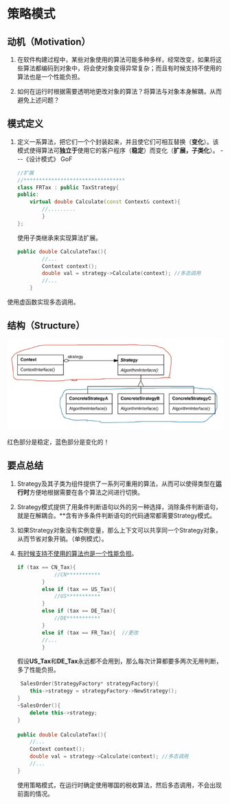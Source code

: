 # 策略模式

## 动机（Motivation）

1. 在软件构建过程中，某些对象使用的算法可能多种多样，经常改变，如果将这些算法都编码到对象中，将会使对象变得异常复杂；而且有时候支持不使用的算法也是一个性能负担。

2. 如何在运行时根据需要透明地更改对象的算法？将算法与对象本身解耦，从而避免上述问题？

## 模式定义

1. 定义一系算法，把它们一个个封装起来，并且使它们可相互替换（**变化**）。该模式使得算法可**独立于**使用它的客户程序（**稳定**）而变化（**扩展，子类化**）。
                                                ---《设计模式》 GoF

    ```c++
    //扩展
    //*********************************
    class FRTax : public TaxStrategy{
    public:
        virtual double Calculate(const Context& context){
            //.........
            }
    };
    ```

    使用子类继承来实现算法扩展。

    ```c++
    public double CalculateTax(){
            //...
            Context context();
            double val = strategy->Calculate(context); //多态调用
            //...
        }
    ```

使用虚函数实现多态调用。

## 结构（Structure）

![20191224190110.png](https://raw.githubusercontent.com/SunshlnW/Design-Mode/master/image/Template%20Mode%E6%A8%A1%E5%BC%8F%E6%96%B9%E6%B3%95/20191224190110.png)

红色部分是稳定，蓝色部分是变化的！

## 要点总结

1. Strategy及其子类为组件提供了一系列可重用的算法，从而可以使得类型在**运行时**方便地根据需要在各个算法之间进行切换。
2. Strategy模式提供了用条件判断语句以外的另一种选择，消除条件判断语句，就是在解耦合。**含有许多条件判断语句的代码通常都需要Strategy模式。
3. 如果Strategy对象没有实例变量，那么上下文可以共享同一个Strategy对象，从而节省对象开销。（单例模式）。
4. [有时候支持不使用的算法也是一个性能负担](#动机（Motivation）)。

    ```c++
    if (tax == CN_Tax){
                //CN***********
            }
            else if (tax == US_Tax){
                //US***********
            }
            else if (tax == DE_Tax){
                //DE***********
            }
            else if (tax == FR_Tax){  //更改
            //...
            }
    ```

    假设**US_Tax**和**DE_Tax**永远都不会用到，那么每次计算都要多两次无用判断，多了性能负担。

    ```c++
     SalesOrder(StrategyFactory* strategyFactory){
        this->strategy = strategyFactory->NewStrategy();
    }
    ~SalesOrder(){
        delete this->strategy;
    }

    public double CalculateTax(){
        //...
        Context context();
        double val = strategy->Calculate(context); //多态调用
        //...
    }
    ```

    使用策略模式，在运行时确定使用哪国的税收算法，然后多态调用，不会出现前面的情况。
